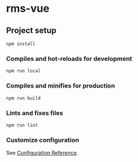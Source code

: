 # rms-vue

## Project setup
```
npm install
```

### Compiles and hot-reloads for development
```
npm run local
```

### Compiles and minifies for production
```
npm run build
```

### Lints and fixes files
```
npm run lint
```

### Customize configuration
See [Configuration Reference](https://cli.vuejs.org/config/).
